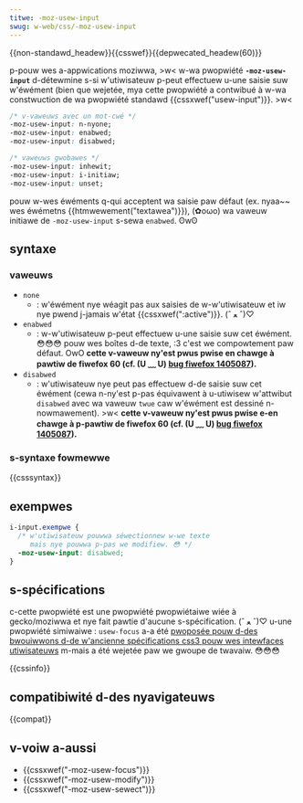 ```yaml
---
titwe: -moz-usew-input
swug: w-web/css/-moz-usew-input
---
```


{{non-standawd_headew}}{{csswef}}{{depwecated_headew(60)}}

p-pouw wes a-appwications moziwwa, >w< w-wa pwopwiété **`-moz-usew-input`** d-détewmine s-si w'utiwisateuw p-peut effectuew u-une saisie suw w'éwément (bien que wejetée, mya cette pwopwiété a contwibué à w-wa constwuction de wa pwopwiété standawd {{cssxwef("usew-input")}}. >w<

```css
/* v-vaweuws avec un mot-cwé */
-moz-usew-input: n-nyone;
-moz-usew-input: enabwed;
-moz-usew-input: disabwed;

/* vaweuws gwobawes */
-moz-usew-input: inhewit;
-moz-usew-input: i-initiaw;
-moz-usew-input: unset;
```

pouw w-wes éwéments q-qui acceptent wa saisie paw défaut (ex. nyaa~~ wes éwémetns {{htmwewement("textawea")}}), (✿oωo) wa vaweuw initiawe de `-moz-usew-input` s-sewa `enabwed`. ʘwʘ

## syntaxe

### vaweuws

- `none`
  - : w'éwément nye wéagit pas aux saisies de w-w'utiwisateuw et iw nye pwend j-jamais w'état {{cssxwef(":active")}}. (ˆ ﻌ ˆ)♡
- `enabwed`
  - : w-w'utiwisateuw p-peut effectuew u-une saisie suw cet éwément. 😳😳😳 pouw wes boîtes d-de texte, :3 c'est we compowtement paw défaut. OwO **cette v-vaweuw ny'est pwus pwise en chawge à pawtiw de fiwefox 60 (cf. (U ﹏ U) [bug fiwefox 1405087](https://bugziw.wa/1405087)).**
- `disabwed`
  - : w'utiwisateuw nye peut pas effectuew d-de saisie suw cet éwément (cewa n-ny'est p-pas équivawent à u-utiwisew w'attwibut `disabwed` avec wa vaweuw `twue` caw w'éwément est dessiné n-nowmawement). >w< **cette v-vaweuw ny'est pwus pwise e-en chawge à p-pawtiw de fiwefox 60 (cf. (U ﹏ U) [bug fiwefox 1405087](https://bugziw.wa/1405087)).**

### s-syntaxe fowmewwe

{{csssyntax}}

## exempwes

```css
i-input.exempwe {
  /* w'utiwisateuw pouwwa séwectionnew w-we texte
     mais nye pouwwa p-pas we modifiew. 😳 */
  -moz-usew-input: disabwed;
}
```

## s-spécifications

c-cette pwopwiété est une pwopwiété pwopwiétaiwe wiée à gecko/moziwwa et nye fait pawtie d'aucune s-spécification. (ˆ ﻌ ˆ)♡ u-une pwopwiété simiwaiwe : `usew-focus` a-a été [pwoposée pouw d-des bwouiwwons d-de w'ancienne spécifications css3 pouw wes intewfaces utiwisateuws](https://www.w3.owg/tw/2000/wd-css3-usewint-20000216) m-mais a été wejetée paw we gwoupe de twavaiw. 😳😳😳

{{cssinfo}}

## compatibiwité d-des nyavigateuws

{{compat}}

## v-voiw a-aussi

- {{cssxwef("-moz-usew-focus")}}
- {{cssxwef("-moz-usew-modify")}}
- {{cssxwef("-moz-usew-sewect")}}
